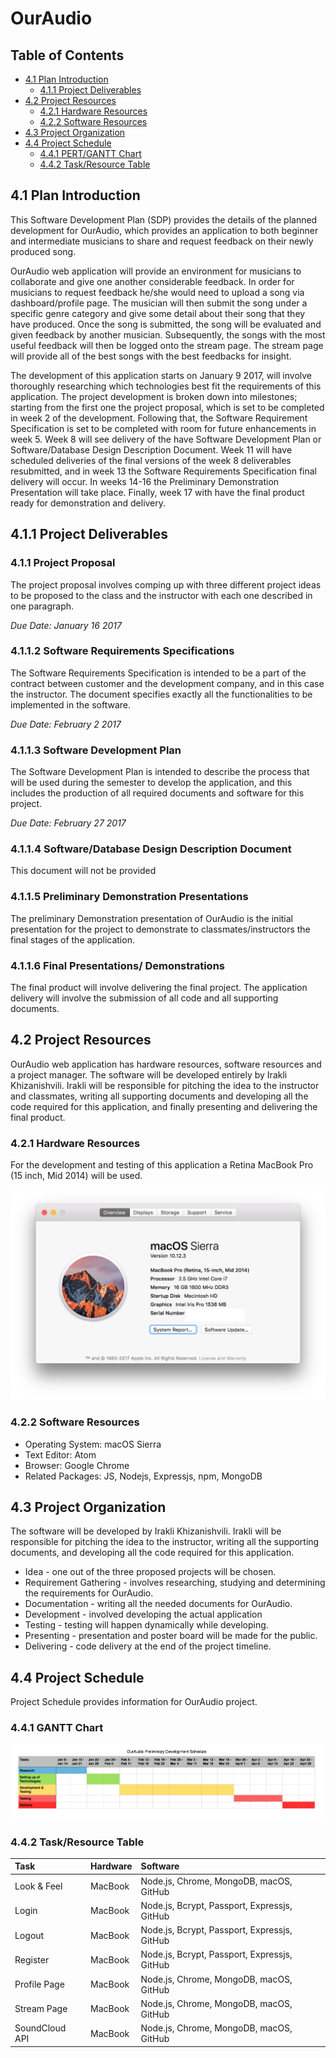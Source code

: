 # OurAudio


## Table of Contents
- [4.1 Plan Introduction](#41-plan-introduction)
  - [4.1.1 Project Deliverables](#411-project-deliverables)
- [4.2 Project Resources](#42-project-resources)
  - [4.2.1 Hardware Resources](#421-hardware-resources)
  - [4.2.2 Software Resources](#422-software-resources)
- [4.3 Project Organization](#43-project-organization)
- [4.4 Project Schedule](#44-project-schedule)
  - [4.4.1 PERT/GANTT Chart](#441-pert-gantt-chart)
  - [4.4.2 Task/Resource Table](#442-task-resource-table)



## 4.1 Plan Introduction
This Software Development Plan (SDP) provides the details of the planned development for OurAudio, which provides an application to both beginner and intermediate musicians to share and request feedback on their newly produced song.  

OurAudio web application will provide an environment for musicians to collaborate and give one another considerable feedback. In order for musicians to request feedback he/she would need to upload a song via dashboard/profile page. The musician will then submit the song under a specific genre category and give some detail about their song that they have produced. Once the song is submitted, the song will be evaluated and given feedback by another musician. Subsequently, the songs with the most useful feedback will then be logged onto the stream page. The stream page will provide all of the best songs with the best feedbacks for insight.

The development of this application starts on January 9 2017, will involve thoroughly researching which technologies best fit the requirements of this application. The project development is broken down into milestones; starting from the first one the project proposal, which is set to be completed in week 2 of the development. Following that, the Software Requirement Specification is set to be completed with room for future enhancements in week 5. Week 8 will see delivery of the have Software Development Plan or Software/Database Design Description Document. Week 11 will have scheduled deliveries of the final versions of the week 8 deliverables resubmitted, and in week 13 the Software Requirements Specification final delivery will occur. In weeks 14-16 the Preliminary Demonstration Presentation will take place. Finally, week 17 with have the final product ready for demonstration and delivery.

## 4.1.1 Project Deliverables

### 4.1.1 Project Proposal
The project proposal involves comping up with three different project ideas to be proposed to the class and the instructor with each one described in one paragraph.

_Due Date: January 16 2017_

### 4.1.1.2 Software Requirements Specifications
The Software Requirements Specification is intended to be a part of the contract between customer and the development company, and in this case the instructor. The document specifies exactly all the functionalities to be implemented in the software.

_Due Date: February 2 2017_

### 4.1.1.3 Software Development Plan
The Software Development Plan is intended to describe the process that will be used during the semester to develop the application, and this includes the production of all required documents and software for this project.

_Due Date: February 27 2017_

### 4.1.1.4 Software/Database Design Description Document
This document will not be provided

### 4.1.1.5 Preliminary Demonstration Presentations
The preliminary Demonstration presentation of OurAudio is the initial presentation for the project to demonstrate to classmates/instructors the final stages of the application.

### 4.1.1.6 Final Presentations/ Demonstrations
The final product will involve delivering the final project. The application delivery will involve the submission of all code and all supporting documents.

## 4.2 Project Resources
OurAudio web application has hardware resources, software resources and a project manager. The software will be developed entirely by Irakli Khizanishvili. Irakli will be responsible for pitching the idea to the instructor and classmates, writing all supporting documents and developing all the code required for this application, and finally presenting and delivering the final product.

### 4.2.1 Hardware Resources
For the development and testing of this application a Retina MacBook Pro (15 inch, Mid 2014) will be used.

![computerSpec](./images/computerSpecs.png)

### 4.2.2 Software Resources

  - Operating System: macOS Sierra
  - Text Editor: Atom
  - Browser: Google Chrome
  - Related Packages: JS, Nodejs, Expressjs, npm, MongoDB

## 4.3 Project Organization
The software will be developed by Irakli Khizanishvili. Irakli will be responsible for pitching the idea to the instructor, writing all the supporting documents, and developing all the code required for this application.

  - Idea - one out of the three proposed projects will be chosen.
  - Requirement Gathering - involves researching, studying and determining the requirements for OurAudio.
  - Documentation - writing all the needed documents for OurAudio.
  - Development - involved developing the actual application
  - Testing - testing will happen dynamically while developing.
  - Presenting - presentation and poster board will be made for the public.
  - Delivering - code delivery at the end of the project timeline.

## 4.4 Project Schedule
Project Schedule provides information for OurAudio project.

### 4.4.1 GANTT Chart

![computerSpec](./images/ouraudiogantt.png)

### 4.4.2 Task/Resource Table

| Task     | Hardware     | Software |
| :------- | :----------- | :------- |
| Look & Feel | MacBook  | Node.js, Chrome, MongoDB, macOS, GitHub |
| Login | MacBook  | Node.js, Bcrypt, Passport, Expressjs, GitHub |
| Logout | MacBook  | Node.js, Bcrypt, Passport, Expressjs, GitHub |
| Register | MacBook  | Node.js, Bcrypt, Passport, Expressjs, GitHub |
| Profile Page | MacBook  | Node.js, Chrome, MongoDB, macOS, GitHub |
| Stream Page | MacBook  | Node.js, Chrome, MongoDB, macOS, GitHub |
| SoundCloud API | MacBook  | Node.js, Chrome, MongoDB, macOS, GitHub |
